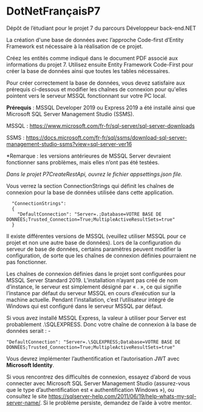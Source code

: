 # DotNetFrançaisP7
Dépôt de l’étudiant pour le projet 7 du parcours Développeur back-end.NET

La création d'une base de données avec l’approche Code-first d’Entity Framework est nécessaire à la réalisation de ce projet. 

Créez les entités comme indiqué dans le document PDF associé aux informations du projet 7. Utilisez ensuite Entity Framework Code-First pour créer la base de données ainsi que toutes les tables nécessaires. 

Pour créer correctement la base de données, vous devez satisfaire aux prérequis ci-dessous et modifier les chaînes de connexion pour qu'elles pointent vers le serveur MSSQL fonctionnant sur votre PC local.

**Prérequis** : MSSQL Developer 2019 ou Express 2019 a été installé ainsi que Microsoft SQL Server Management Studio (SSMS).

MSSQL : https://www.microsoft.com/fr-fr/sql-server/sql-server-downloads

SSMS : https://docs.microsoft.com/fr-fr/sql/ssms/download-sql-server-management-studio-ssms?view=sql-server-ver16

*Remarque : les versions antérieures de MSSQL Server devraient fonctionner sans problèmes, mais elles n’ont pas été testées.

*Dans le projet P7CreateRestApi, ouvrez le fichier appsettings.json file.*

Vous verrez la section ConnectionStrings qui définit les chaînes de connexion pour la base de données utilisée dans cette application.

      "ConnectionStrings":
      {
        "DefaultConnection": "Server=.;Database=VOTRE BASE DE DONNÉES;Trusted_Connection=True;MultipleActiveResultSets=true"
      }

Il existe différentes versions de MSSQL (veuillez utiliser MSSQL pour ce projet et non une autre base de données). Lors de la configuration du serveur de base de données, certains paramètres peuvent modifier la configuration, de sorte que les chaînes de connexion définies pourraient ne pas fonctionner.

Les chaînes de connexion définies dans le projet sont configurées pour MSSQL Server Standard 2019. L’installation n’ayant pas créé de nom d’instance, le serveur est simplement désigné par « . », ce qui signifie l’instance par défaut du serveur MSSQL en cours d’exécution sur la machine actuelle. Pendant l’installation, c’est l’utilisateur intégré de Windows qui est configuré dans le serveur MSSQL par défaut.

Si vous avez installé MSSQL Express, la valeur à utiliser pour Server est probablement .\SQLEXPRESS. Donc votre chaîne de connexion à la base de données serait : -

    "DefaultConnection": "Server=.\SQLEXPRESS;Database=VOTRE BASE DE DONNÉES;Trusted_Connection=True;MultipleActiveResultSets=true"


Vous devrez implémenter l’authentification et l’autorisation JWT avec **Microsoft Identity**. 

Si vous rencontrez des difficultés de connexion, essayez d’abord de vous connecter avec Microsoft SQL Server Management Studio (assurez-vous que le type d’authentification est « authentification Windows »), ou consultez le site https://sqlserver-help.com/2011/06/19/help-whats-my-sql-server-name/. Si le problème persiste, demandez de l’aide à votre mentor.
